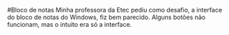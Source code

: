 #Bloco de notas
Minha professora da Etec pediu como desafio, a interface do bloco de notas do Windows, fiz bem parecido. Alguns botões não funcionam, mas o intuito era só a interface.
